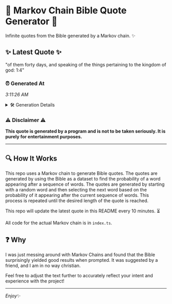 # 📖 Markov Chain Bible Quote Generator 📖

Infinite quotes from the Bible generated by a Markov chain. ✨

## ✨ Latest Quote ✨
"of them forty days, and speaking of the things pertaining to the kingdom of god: 1:4"

### ⏰ Generated At
*3:11:26 AM*

<details>
    <summary>🛠️ Generation Details</summary>
    <p>
        <strong>🌱 Seed:</strong> of<br>
        <strong>🔄 Iterations:</strong> 15<br>
        <strong>📜 Context History:</strong><br>[ of ]: them<br>[ of, them ]: forty<br>[ of, them, forty ]: days,<br>[ of, them, forty, days, ]: and<br>[ of, them, forty, days,, and ]: speaking<br>[ of, them, forty, days,, and, speaking ]: of<br>[ them, forty, days,, and, speaking, of ]: the<br>[ forty, days,, and, speaking, of, the ]: things<br>[ days,, and, speaking, of, the, things ]: pertaining<br>[ and, speaking, of, the, things, pertaining ]: to<br>[ speaking, of, the, things, pertaining, to ]: the<br>[ of, the, things, pertaining, to, the ]: kingdom<br>[ the, things, pertaining, to, the, kingdom ]: of<br>[ things, pertaining, to, the, kingdom, of ]: god:<br>[ pertaining, to, the, kingdom, of, god: ]: 1:4<br>
    </p>
</details>

### ⚠️ Disclaimer ⚠️
**This quote is generated by a program and is not to be taken seriously. It is purely for entertainment purposes.**

---

## 🔍 How It Works

This repo uses a Markov chain to generate Bible quotes. The quotes are generated by using the Bible as a dataset to find the probability of a word appearing after a sequence of words. The quotes are generated by starting with a random word and then selecting the next word based on the probability of it appearing after the current sequence of words. This process is repeated until the desired length of the quote is reached.

This repo will update the latest quote in this README every 10 minutes. ⏳

All code for the actual Markov chain is in `index.ts`.

## ❓ Why

I was just messing around with Markov Chains and found that the Bible surprisingly yielded good results when prompted. 
It was suggested by a friend, and I am in no way christian.

Feel free to adjust the text further to accurately reflect your intent and experience with the project!

---

*Enjoy*✨
